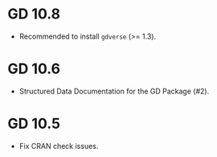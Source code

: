 # GD 10.8

* Recommended to install `gdverse` (>= 1.3).

# GD 10.6

* Structured Data Documentation for the GD Package (#2).

# GD 10.5

* Fix CRAN check issues.

